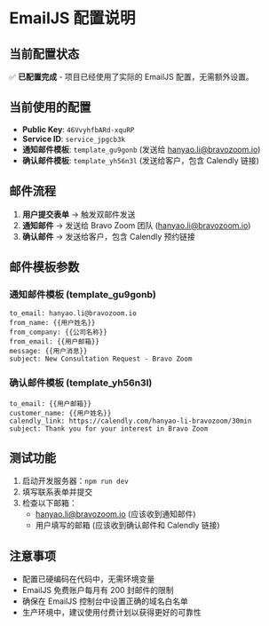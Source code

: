 # EmailJS 配置说明

## 当前配置状态

✅ **已配置完成** - 项目已经使用了实际的 EmailJS 配置，无需额外设置。

## 当前使用的配置

- **Public Key**: `46VvyhfbARd-xquRP`
- **Service ID**: `service_jpgcb3k`
- **通知邮件模板**: `template_gu9gonb` (发送给 hanyao.li@bravozoom.io)
- **确认邮件模板**: `template_yh56n3l` (发送给客户，包含 Calendly 链接)

## 邮件流程

1. **用户提交表单** → 触发双邮件发送
2. **通知邮件** → 发送给 Bravo Zoom 团队 (hanyao.li@bravozoom.io)
3. **确认邮件** → 发送给客户，包含 Calendly 预约链接

## 邮件模板参数

### 通知邮件模板 (template_gu9gonb)
```
to_email: hanyao.li@bravozoom.io
from_name: {{用户姓名}}
from_company: {{公司名称}}
from_email: {{用户邮箱}}
message: {{用户消息}}
subject: New Consultation Request - Bravo Zoom
```

### 确认邮件模板 (template_yh56n3l)
```
to_email: {{用户邮箱}}
customer_name: {{用户姓名}}
calendly_link: https://calendly.com/hanyao-li-bravozoom/30min
subject: Thank you for your interest in Bravo Zoom
```

## 测试功能

1. 启动开发服务器：`npm run dev`
2. 填写联系表单并提交
3. 检查以下邮箱：
   - hanyao.li@bravozoom.io (应该收到通知邮件)
   - 用户填写的邮箱 (应该收到确认邮件和 Calendly 链接)

## 注意事项

- 配置已硬编码在代码中，无需环境变量
- EmailJS 免费账户每月有 200 封邮件的限制
- 确保在 EmailJS 控制台中设置正确的域名白名单
- 生产环境中，建议使用付费计划以获得更好的可靠性
